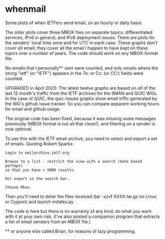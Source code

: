 # whenmail

Some plots of when IETFers send email, on an hourly or daily basis.

The older plots cover three MBOX files on separate topics: differentiated services, IPv6 in general, and IPv6 deployment issues. There are plots for the senders' local time zone and for UTC in each case. These graphs don't cover *all* email; they cover all the email I happen to have kept on these topics over a number of years. The code should work on any MBOX-format file.

No emails that I personally** sent were counted, and only emails where the string "ietf" (or "IETF") appears in the To: or Cc: (or CC:) fields were counted.

UPGRADED in April 2023: The latest twelve graphs are based on _all_ of the last 12 month's traffic from the IETF archives for the 6MAN and QUIC WGs. In the case of QUIC, the quic-issues graphs show email trffic generated by the WG's github issue tracker. So you can compare apparent working hours for email and github usage.

The original code has been fixed, because it was missing some messages previously (MBOX format is not all that clean!), and filtering on a sender is now optional.

To use this with the IETF email archive, you need to select and export a set of emails. Quoting Robert Sparks:
```
Login to mailarchive.ietf.org

Browse to a list - restrict the view with a search (date based perhaps) 
so that you have < 5000 results.

Hit export in the search bar.

Choose Mbox.
```
Then you'll need to detar the files received (tar -xzvf XXXX.tar.gz on Linux or Cygwin) and launch mdates.py .

The code is here but there is no warranty of any kind; do what you want with it at your own risk. (I've also posted a companion program that extracts a list of email senders from an MBOX file.)

** or anyone else called Brian, for reasons of lazy programming.
